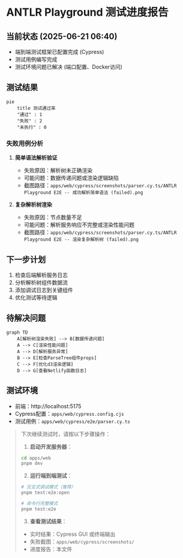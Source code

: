 # ANTLR Playground 测试进度报告

## 当前状态 (2025-06-21 06:40)
- 端到端测试框架已配置完成 (Cypress)
- 测试用例编写完成
- 测试环境问题已解决 (端口配置、Docker访问)

## 测试结果
```mermaid
pie
    title 测试通过率
    "通过" : 1
    "失败" : 2
    "未执行" : 0
```

### 失败用例分析
1. **简单语法解析验证**
   - 失败原因：解析树未正确渲染
   - 可能问题：数据传递问题或渲染逻辑缺陷
   - 截图路径：`apps/web/cypress/screenshots/parser.cy.ts/ANTLR Playground E2E -- 成功解析简单语法 (failed).png`

2. **复杂解析树渲染**
   - 失败原因：节点数量不足
   - 可能问题：解析服务响应不完整或渲染性能问题
   - 截图路径：`apps/web/cypress/screenshots/parser.cy.ts/ANTLR Playground E2E -- 渲染复杂解析树 (failed).png`

## 下一步计划
1. 检查后端解析服务日志
2. 分析解析树组件数据流
3. 添加调试日志到关键组件
4. 优化测试等待逻辑

## 待解决问题
```mermaid
graph TD
    A[解析树渲染失败] --> B[数据传递问题]
    A --> C[渲染性能问题]
    A --> D[解析服务异常]
    B --> E[检查ParseTree组件props]
    C --> F[优化d3渲染逻辑]
    D --> G[查看Netlify函数日志]
```

## 测试环境
- 前端：http://localhost:5175
- Cypress配置：`apps/web/cypress.config.cjs`
- 测试用例：`apps/web/cypress/e2e/parser.cy.ts`

> 下次继续测试时，请按以下步骤操作：
>
> 1. **启动开发服务器**：
> ```bash
> cd apps/web
> pnpm dev
> ```
>
> 2. **运行端到端测试**：
> ```bash
> # 交互式调试模式（推荐）
> pnpm test:e2e:open
>
> # 命令行完整模式
> pnpm test:e2e
> ```
>
> 3. **查看测试结果**：
> - 实时结果：Cypress GUI 或终端输出
> - 失败截图：`apps/web/cypress/screenshots/`
> - 进度报告：本文件